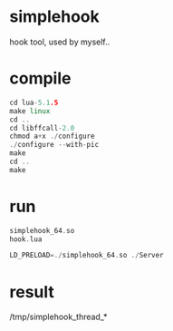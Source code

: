 # simplehook
hook tool, used by myself..

# compile
```cpp
cd lua-5.1.5
make linux
cd ..
cd libffcall-2.0
chmod a+x ./configure
./configure --with-pic
make
cd ..
make
```
# run
```cpp
simplehook_64.so
hook.lua

LD_PRELOAD=./simplehook_64.so ./Server
```

# result
/tmp/simplehook_thread_*

